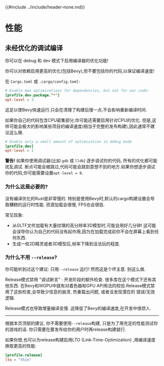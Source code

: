 {{#include ../include/header-none.md}}

# 性能

## 未经优化的调试编译

你可以在 debug 和 dev 模式下启用编译器的优化功能!

你可以对依赖启用更高的优化(包括Bevy),但不要包括你的代码,以保证编译速度!

在 `Cargo.toml` 或 `.cargo/config.toml`:

```toml
# Enable max optimizations for dependencies, but not for our code:
[profile.dev.package."*"]
opt-level = 3
```

这足以使Bevy快速运行.只会在清理了构建后慢一点,不会影响重新编译时间.

如果你自己的代码包含CPU密集部分,你可能还需要启用针对CPU的优化.
但是,这样可能会极大的影响某些项目的编译速度(相当于完整的发布构建),因此通常不建议这么做.

```toml
# Enable only a small amount of optimization in debug mode
[profile.dev]
opt-level = 1
```

**警告!** 如果你使用调试器(比如 `gdb` 或 `lldb`) 逐步调试你的代码, 所有的优化都可能扰乱调试.
断点可能会被跳过,代码可能会跳到意想不到的地方.如果你想逐步调试你的代码,你可能需要设置`opt-level = 0`.

### 为什么这是必要的?

没有编译优化的Rust是非常慢的. 特别是使用Bevy时,默认的cargo构建设置会导致糟糕的运行时性能. 资源加载会很慢, FPS也会很低.

常见现象:
  - 从GLTF文件加载有大量纹理的高分辨率3D模型时,可能会用好几分钟!
    这可能会误导你认为自己的代码没有起作用,因为在加载完成前你不会在屏幕上看到任何东西.
  - 生成一些2D精灵或者3D模型后,帧率下降到没法玩的程度.

### 为什么不用 `--release`?

你可能听到过这个建议: 只用`--release` 运行! 然而这是个坏主意. 别这么做.

Release模式禁用 "调试断言" : 开发阶段的额外检查. 很多库在这个模式下还有其他东西. 
在Bevy和WGPU中就有对着色器和GPU API用法的校验.Release模式禁用了这些检查,会导致少信息的崩溃, 热重载出问题, 或者没发现潜在的 错误/无效 逻辑.

Release模式也导致增量编译变慢. 这降低了Bevy的编译速度,在开发中很烦人.

---

根据本页顶部的建议, 你不需要使用`--release`构建, 只是为了用充足的性能测试你的游戏的话.
你只需要在要发布给你的用户时再release构建就行.

如果你想,也可以为release构建启用LTO (Link-Time-Optimization) ,用编译速度换取更高的性能:

```toml
[profile.release]
lto = "thin"
```
